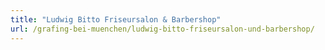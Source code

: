 ```yaml
---
title: "Ludwig Bitto Friseursalon & Barbershop"
url: /grafing-bei-muenchen/ludwig-bitto-friseursalon-und-barbershop/
---
```

